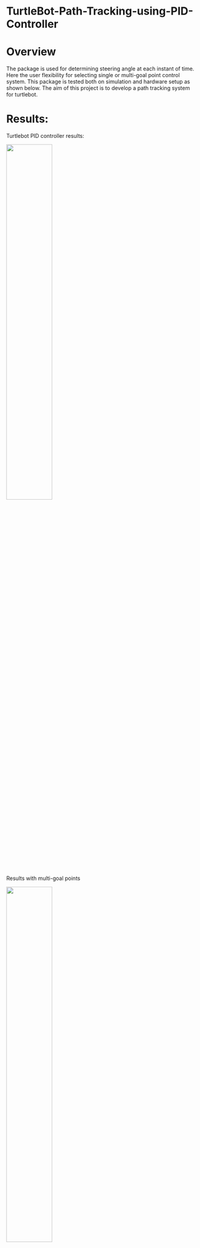 # TurtleBot-Path-Tracking-using-PID-Controller
# Overview
The package is used for determining steering angle at each instant of time. Here the user flexibility for selecting single or multi-goal point control system. This package is tested both on simulation and hardware setup as shown below. The aim of this project is to develop a path tracking system for turtlebot. 

# Results:
<!--
Results testing with Kp =0.5, Kd =0.01, Ki=0.0001
-->
Turtlebot PID controller results:
<p float="center">
<img src="animations/PID_control.gif" width="49%"/>
</p>

Results with multi-goal points
<p float="center">
<img src="animations/multi_goal_points.gif" width="49%" height = "49%"/>
</p>



# Lauching simulation

First create a catkin workspace and download the repo

```
 roslaunch turtlebot3_gazebo turtlebot3_empty_world.launch
```

Once gazebo is launched, open another terminal, then

```
source ./devel/setup.bash
```
```
rosrun pid_controller pid_controller
```

# References:

Create Catkin_ws and initialize it, Follow the http://wiki.ros.org/ROS/Tutorials link for more information.

Install tutlebot3 package, Follow the https://emanual.robotis.com/docs/en/platform/turtlebot3/simulation/ link for more information.


